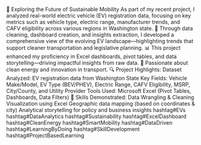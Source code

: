 🔋 Exploring the Future of Sustainable Mobility
 As part of my recent project, I analyzed real-world electric vehicle (EV) registration data, focusing on key metrics such as vehicle type, electric range, manufacturer trends, and CAFV eligibility across various regions in Washington state.
🚗 Through data cleaning, dashboard creation, and insights extraction, I developed a comprehensive view of the evolving EV landscape—highlighting trends that support cleaner transportation and legislative planning.
📊 This project enhanced my proficiency in Excel dashboards, pivot tables, and data storytelling—driving impactful insights from raw data.
🌱 Passionate about clean energy and innovation in transport.
🔍 Project Highlights:
Dataset Analyzed: EV registration data from Washington State
Key Fields: Vehicle Make/Model, EV Type (BEV/PHEV), Electric Range, CAFV Eligibility, MSRP, City/County, and Utility Provider
Tools Used: Microsoft Excel (Pivot Tables, Dashboards, Data Filters)
🎯 Skills Demonstrated:
Data Wrangling & Cleaning
Visualization using Excel
Geographic data mapping (based on coordinates & city)
Analytical storytelling for policy and business insights
hashtag#EVs hashtag#DataAnalytics hashtag#Sustainability hashtag#ExcelDashboard hashtag#CleanEnergy hashtag#SmartMobility hashtag#DataDriven hashtag#LearningByDoing
hashtag#SkillDevelopment
hashtag#ProjectBasedLearning
